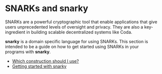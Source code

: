 # SNARKs and snarky

SNARKs are a powerful cryptographic tool that enable applications
that give users unprecedented levels of oversight and privacy.
They are also a key-ingredient in building scalable decentralized systems like Coda.

**snarky** is a domain specific language for using SNARKs.
This section is intended to be a guide on how to get started using SNARKs in
your programs with **snarky**.

- [Which construction should I use?](/docs/snarks/constructions)
- [Getting started with snarky](/docs/snarks/snarky)
